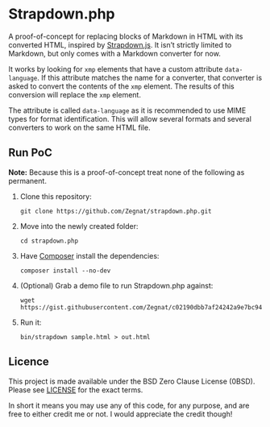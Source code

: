 # Strapdown.php

A proof-of-concept for replacing blocks of Markdown in HTML with its converted
HTML, inspired by [Strapdown.js](https://github.com/arturadib/strapdown). It
isn’t strictly limited to Markdown, but only comes with a Markdown converter
for now.

It works by looking for `xmp` elements that have a custom attribute
`data-language`. If this attribute matches the name for a converter, that
converter is asked to convert the contents of the `xmp` element. The results of
this conversion will replace the `xmp` element.

The attribute is called `data-language` as it is recommended to use MIME types
for format identification. This will allow several formats and several
converters to work on the same HTML file.

## Run PoC

**Note:** Because this is a proof-of-concept treat none of the following as
permanent.

1. Clone this repository:

   ```
   git clone https://github.com/Zegnat/strapdown.php.git
   ```

2. Move into the newly created folder:

   ```
   cd strapdown.php
   ```

3. Have [Composer](https://getcomposer.org/) install the dependencies:

   ```
   composer install --no-dev
   ```

4. (Optional) Grab a demo file to run Strapdown.php against:

   ```
   wget https://gist.githubusercontent.com/Zegnat/c02190dbb7af24242a9e7bc9403eb5b9/raw/f49f987bce2791323f588d8e107f45f61096dd3d/sample.html
   ```

5. Run it:

   ```
   bin/strapdown sample.html > out.html
   ```

## Licence

This project is made available under the BSD Zero Clause License (0BSD). Please
see [LICENSE](LICENSE) for the exact terms.

In short it means you may use any of this code, for any purpose, and are free
to either credit me or not. I would appreciate the credit though!

